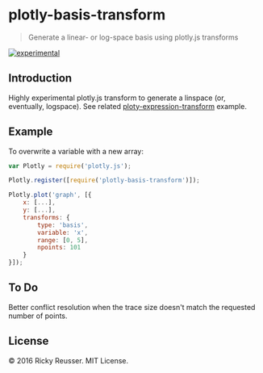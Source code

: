 # plotly-basis-transform

> Generate a linear- or log-space basis using plotly.js transforms

[![experimental](http://badges.github.io/stability-badges/dist/experimental.svg)](http://github.com/badges/stability-badges)

## Introduction

Highly experimental plotly.js transform to generate a linspace (or, eventually, logspace). See related [ploty-expression-transform](https://rreusser.github.io/plotly-expression-transform) example.

## Example

To overwrite a variable with a new array:

```javascript
var Plotly = require('plotly.js');

Plotly.register([require('plotly-basis-transform')]);

Plotly.plot('graph', [{
    x: [...],
    y: [...],
    transforms: {
        type: 'basis',
        variable: 'x',
        range: [0, 5],
        npoints: 101
    }
}]);
```

## To Do

Better conflict resolution when the trace size doesn't match the requested number of points.

## License

&copy; 2016 Ricky Reusser. MIT License.
